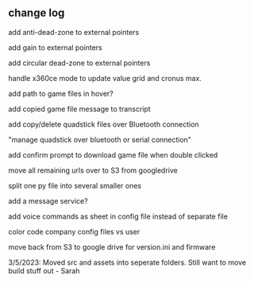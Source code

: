 ## change log

add anti-dead-zone to external pointers

add gain to external pointers

add circular dead-zone to external pointers

handle x360ce mode to update value grid and cronus max.

add path to game files in hover?

add copied game file message to transcript

add copy/delete quadstick files over Bluetooth connection

"manage quadstick over bluetooth or serial connection"

add confirm prompt to download game file when double clicked

move all remaining urls over to S3 from googledrive

split one py file into several smaller ones

add a message service?

add voice commands as sheet in config file instead of separate file

color code company config files vs user

move back from S3 to google drive for version.ini and firmware

3/5/2023: Moved src and assets into seperate folders. Still want to move build stuff out - Sarah
